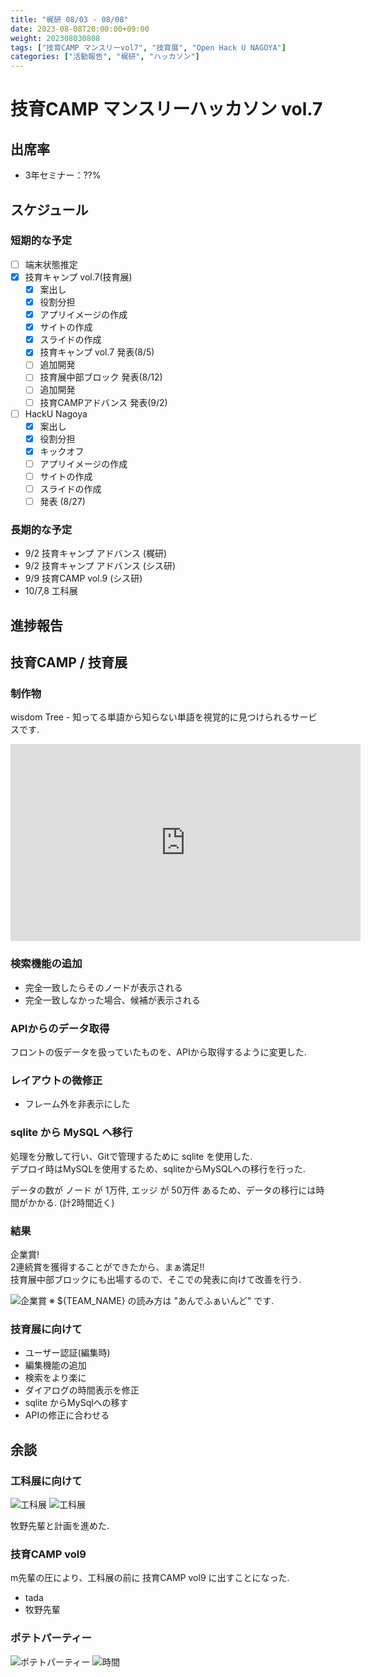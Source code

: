 ```yaml
---
title: "梶研 08/03 - 08/08"
date: 2023-08-08T20:00:00+09:00
weight: 202308030808
tags: ["技育CAMP マンスリーvol7", "技育展", "Open Hack U NAGOYA"]
categories: ["活動報告", "梶研", "ハッカソン"]
---
```



# 技育CAMP マンスリーハッカソン vol.7

## 出席率
- 3年セミナー：??%

## スケジュール
### 短期的な予定
- [ ] 端末状態推定
- [x] 技育キャンプ vol.7(技育展)
  - [x] 案出し
  - [x] 役割分担
  - [x] アプリイメージの作成
  - [x] サイトの作成
  - [x] スライドの作成
  - [x] 技育キャンプ vol.7 発表(8/5)
  - [ ] 追加開発
  - [ ] 技育展中部ブロック 発表(8/12)
  - [ ] 追加開発
  - [ ] 技育CAMPアドバンス 発表(9/2)
- [ ] HackU Nagoya
  - [x] 案出し
  - [x] 役割分担
  - [x] キックオフ
  - [ ] アプリイメージの作成
  - [ ] サイトの作成
  - [ ] スライドの作成
  - [ ] 発表 (8/27)

### 長期的な予定
- 9/2 技育キャンプ アドバンス (梶研)
- 9/2 技育キャンプ アドバンス (シス研)
- 9/9 技育CAMP vol.9 (シス研)
- 10/7,8 工科展


## 進捗報告
## 技育CAMP / 技育展
### 制作物
wisdom Tree - 知ってる単語から知らない単語を視覚的に見つけられるサービスです.

<iframe width="560" height="315" src="https://www.youtube.com/embed/8OoMQy0keGE" title="YouTube video player" frameborder="0" allow="accelerometer; autoplay; clipboard-write; encrypted-media; gyroscope; picture-in-picture; web-share" allowfullscreen></iframe>


### 検索機能の追加
- 完全一致したらそのノードが表示される
- 完全一致しなかった場合、候補が表示される

### APIからのデータ取得
フロントの仮データを扱っていたものを、APIから取得するように変更した.

### レイアウトの微修正
- フレーム外を非表示にした

### sqlite から MySQL へ移行
処理を分散して行い、Gitで管理するために sqlite を使用した.  
デプロイ時はMySQLを使用するため、sqliteからMySQLへの移行を行った.

データの数が ノード が 1万件, エッジ が 50万件 あるため、データの移行には時間がかかる.
(計2時間近く)

### 結果
企業賞!  
2連続賞を獲得することができたから、まぁ満足!!  
技育展中部ブロックにも出場するので、そこでの発表に向けて改善を行う.

![企業賞](./images/award.jpg)
※ ${TEAM_NAME} の読み方は "あんでふぁいんど" です.

### 技育展に向けて
- ユーザー認証(編集時)
- 編集機能の追加
- 検索をより楽に
- ダイアログの時間表示を修正
- sqlite からMySqlへの移す
- APIの修正に合わせる


## 余談
### 工科展に向けて
![工科展](./images/koukaten_1.jpg)
![工科展](./images/koukaten_2.jpg)

牧野先輩と計画を進めた.

### 技育CAMP vol9
m先輩の圧により、工科展の前に 技育CAMP vol9 に出すことになった.
- tada
- 牧野先輩

### ポテトパーティー
![ポテトパーティー](./images/potato.jpg)
![時間](./images/time.jpg)
